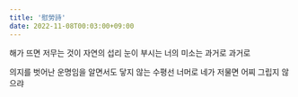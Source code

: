 ```yaml
---
title: '慰勞詩'
date: 2022-11-08T00:03:00+09:00
---
```


해가 뜨면 저무는 것이 자연의 섭리
눈이 부시는 너의 미소는 과거로 과거로

의지를 벗어난 운명임을 알면서도
닿지 않는 수평선 너머로 네가 저물면
어찌 그립지 않으랴
